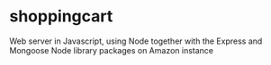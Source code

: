 # shoppingcart
Web server in Javascript, using Node together with the Express and Mongoose Node library packages on Amazon instance
